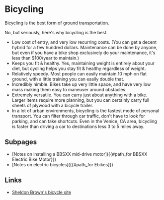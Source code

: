 # Bicycling

Bicycling is the best form of ground transportation.

No, but seriously, here's why bicycling is the best.

- Low cost of entry, and very low recurring costs. (You can get a decent hybrid for a few hundred dollars. Maintenance can be done by anyone, but even if you have a bike shop exclusively do your maintenance, it's less than $100/year to maintain.)
- Keeps you fit & healthy. Yes, maintaining weight is entirely about your diet, but cycling helps you stay fit & healthy regardless of weight.
- Relatively speedy. Most people can easily maintain 10 mph on flat ground, with a little training you can easily double that.
- Incredibly nimble. Bikes take up very little space, and have very low mass making them easy to maneuver around obstacles.
- Extremely versatile. You can carry just about anything with a bike. Larger items require more planning, but you can certainly carry full sheets of plywood with a bicycle trailer.
- In a lot of urban environments, bicycling is the fastest mode of personal transport. You can filter through car traffic, don't have to look for parking, and can take shortcuts. Even in the Venice, CA area, bicycling is faster than driving a car to destinations less 3 to 5 miles away.

## Subpages

- [Notes on installing a BBSXX mid-drive motor]({{#path_for BBSXX Electric Bike Motor}})
- [Notes on electric bicycles]({{#path_for Ebikes}})

## Links

- [Sheldon Brown's bicycle site](https://sheldonbrown.com)
